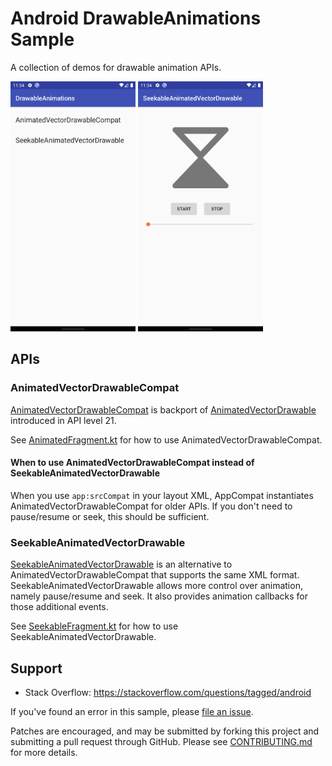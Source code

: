 Android DrawableAnimations Sample
=================================

A collection of demos for drawable animation APIs.

<img src="screenshots/ss-home.png" height="400" alt="Home screen">
<img src="screenshots/ss-seekable.png" height="400" alt="SeekableAnimatedDrawable sample">

## APIs

### AnimatedVectorDrawableCompat

[AnimatedVectorDrawableCompat](https://developer.android.com/reference/android/support/graphics/drawable/AnimatedVectorDrawableCompat)
is backport of
[AnimatedVectorDrawable](https://developer.android.com/reference/android/graphics/drawable/AnimatedVectorDrawable)
introduced in API level 21.

See
[AnimatedFragment.kt](app/src/main/java/com/example/android/drawableanimations/demo/animated/AnimatedFragment.kt)
for how to use AnimatedVectorDrawableCompat.

#### When to use AnimatedVectorDrawableCompat instead of SeekableAnimatedVectorDrawable

When you use `app:srcCompat` in your layout XML, AppCompat instantiates
AnimatedVectorDrawableCompat for older APIs. If you don't need to pause/resume
or seek, this should be sufficient.

### SeekableAnimatedVectorDrawable

[SeekableAnimatedVectorDrawable](https://developer.android.com/reference/androidx/vectordrawable/graphics/drawable/SeekableAnimatedVectorDrawable)
is an alternative to AnimatedVectorDrawableCompat that supports the same XML
format.  SeekableAnimatedVectorDrawable allows more control over animation,
namely pause/resume and seek.  It also provides animation callbacks for those
additional events.

See
[SeekableFragment.kt](app/src/main/java/com/example/android/drawableanimations/demo/seekable/SeekableFragment.kt)
for how to use SeekableAnimatedVectorDrawable.

## Support

- Stack Overflow: https://stackoverflow.com/questions/tagged/android

If you've found an error in this sample, please
[file an issue](https://github.com/android/animation-samples/issues/new).

Patches are encouraged, and may be submitted by forking this project and
submitting a pull request through GitHub. Please see
[CONTRIBUTING.md](../CONTRIBUTING.md) for more details.
